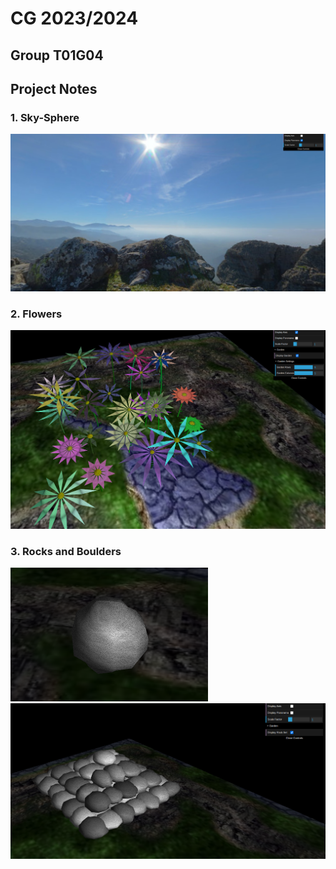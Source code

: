 # CG 2023/2024

## Group T01G04

## Project Notes

### 1. Sky-Sphere

![Panorama](images/screenshots/project-t01g04-1.png)

### 2. Flowers

![Garden](images/screenshots/project-t01g04-2.png)


### 3. Rocks and Boulders

![Rock](images/screenshots/project-t01g04-3.1.png)
![Rock Pile](images/screenshots/project-t01g04-3.2.png)